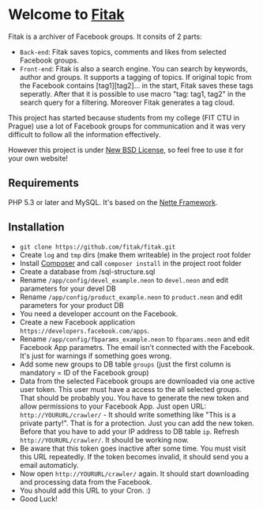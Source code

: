 Welcome to [Fitak](http://www.fitak.cz)
=======================================

Fitak is a archiver of Facebook groups. It consits of 2 parts:

- `Back-end`: Fitak saves topics, comments and likes from selected Facebook groups.
- `Front-end`: Fitak is also a search engine. You can search by keywords, author and
	groups. It supports a tagging of topics. If original topic from the Facebook contains [tag1][tag2]...
	in the start, Fitak saves these tags seperatly. After that it is possible to use macro "tag: tag1, tag2"
	in the search query for a filtering. Moreover Fitak generates a tag cloud.

This project has started because students from my college (FIT CTU in Prague) use a lot of Facebook
groups for communication and it was very difficult to follow all the information effectively.

However this project is under [New BSD License](http://en.wikipedia.org/wiki/BSD_licenses#3-clause_license_.28.22New_BSD_License.22_or_.22Modified_BSD_License.22.29), so feel free to use it for your own website!

Requirements
------------
PHP 5.3 or later and MySQL. It's based on the [Nette Framework](https://github.com/nette/nette).

Installation
------------
- `git clone https://github.com/fitak/fitak.git`
- Create `log` and `tmp` dirs (make them writeable) in the project root folder
- Install [Composer](https://getcomposer.org) and call `composer install` in the project root folder
- Create a database from /sql-structure.sql
- Rename `/app/config/devel_example.neon` to `devel.neon` and edit parameters for your devel DB
- Rename `/app/config/product_example.neon` to `product.neon` and edit parameters for your product DB
- You need a developer account on the Facebook.
- Create a new Facebook application `https://developers.facebook.com/apps`.
- Rename `/app/config/fbparams_example.neon` to `fbparams.neon` and edit Facebook App parametrs. The
	email isn't connected with the Facebook. It's just for warnings if something goes wrong.
- Add some new groups to DB table `groups` (just the first column is mandatory = ID of the Facebook group)
- Data from the selected Facebook groups are downloaded via one active user token. This user must have a
	access to the all selected groups. That should be probably you. You have to generate the new token
	and allow permissions to your Facebook App. Just open URL: `http://YOURURL/crawler/` - It should write
	something like "This is a private party!". That is for a protection. Just you can add the new token.
	Before that you have to add your IP address to DB table `ip`. Refresh `http://YOURURL/crawler/`. It should
	be working now.
- Be aware that this token goes inactive after some time. You must visit this URL repeatedly. If the token
	becomes invalid, it should send you a email automaticly.
- Now open `http://YOURURL/crawler/` again. It should start downloading and processing data from the Facebook.
- You should add this URL to your Cron. :)
- Good Luck!
